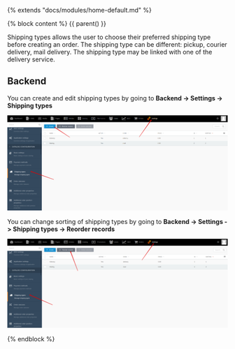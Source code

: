 {% extends "docs/modules/home-default.md" %}

{% block content %}
{{ parent() }}

Shipping types allows the user to choose their preferred shipping type before creating an order.
The shipping type can be different: pickup, courier delivery, mail delivery.
The shipping type may be linked with one of the delivery service.

## Backend

You can create and edit shipping types by going to **Backend -> Settings -> Shipping types**

![](./../../assets/images/backend-shipping-type-1.png)

You can change sorting of shipping types by going to **Backend -> Settings -> Shipping types -> Reorder records**

![](./../../assets/images/backend-shipping-type-2.png)

{% endblock %}